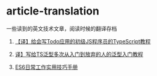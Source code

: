 # article-translation
一些读到的英文技术文章，阅读时候的翻译存档

1. [【译】给会写Todo应用的初级JS程序员的TypeScript教程](/TypeScript_Tutorial_for_JS_Programmers_Who_Know_How_to_Build_a_Todo_App.md)

2. [译】写给TS泛型多次从入门到放弃的人的泛型入门教程](/TypeScript-Generics-for-People-Who-Gave-Up-on-Understanding-Generics.md)

3. [ES6日常工作实用技巧手册](/ES6-Cheatsheet.md)
